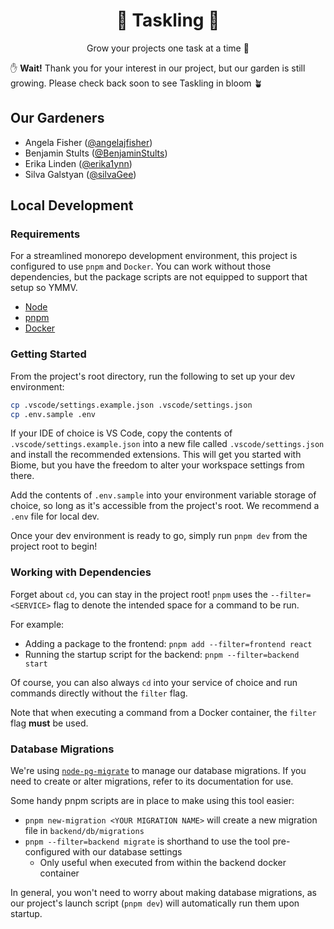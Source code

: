 <div align="center">

# 🌱 Taskling 🌱

Grow your projects one task at a time 🌻

</div>

✋ **Wait!** Thank you for your interest in our project, but our garden is still growing. Please check back soon to see Taskling in bloom 🪴

## Our Gardeners

- Angela Fisher ([@angelajfisher](https://github.com/angelajfisher))
- Benjamin Stults ([@BenjaminStults](https://github.com/BenjaminStults))
- Erika Linden ([@erika1ynn](https://github.com/erika1ynn))
- Silva Galstyan ([@silvaGee](https://github.com/silvaGee))

## Local Development

### Requirements

For a streamlined monorepo development environment, this project is configured to use `pnpm` and `Docker`. You can work without those dependencies, but the package scripts are not equipped to support that setup so YMMV.

- [Node](https://nodejs.org/en/download)
- [pnpm](https://pnpm.io/installation)
- [Docker](https://docs.docker.com/engine/install/)

### Getting Started

From the project's root directory, run the following to set up your dev environment:

```sh
cp .vscode/settings.example.json .vscode/settings.json
cp .env.sample .env
```

If your IDE of choice is VS Code, copy the contents of `.vscode/settings.example.json` into a new file called `.vscode/settings.json` and install the recommended extensions. This will get you started with Biome, but you have the freedom to alter your workspace settings from there.

Add the contents of `.env.sample` into your environment variable storage of choice, so long as it's accessible from the project's root. We recommend a `.env` file for local dev.

Once your dev environment is ready to go, simply run `pnpm dev` from the project root to begin!

### Working with Dependencies

Forget about `cd`, you can stay in the project root! `pnpm` uses the `--filter=<SERVICE>` flag to denote the intended space for a command to be run.

For example:

- Adding a package to the frontend: `pnpm add --filter=frontend react`
- Running the startup script for the backend: `pnpm --filter=backend start`

Of course, you can also always `cd` into your service of choice and run commands directly without the `filter` flag.

Note that when executing a command from a Docker container, the `filter` flag **must** be used.

### Database Migrations

We're using [`node-pg-migrate`](https://salsita.github.io/node-pg-migrate/) to manage our database migrations. If you need to create or alter migrations, refer to its documentation for use.

Some handy pnpm scripts are in place to make using this tool easier:

- `pnpm new-migration <YOUR MIGRATION NAME>` will create a new migration file in `backend/db/migrations`
- `pnpm --filter=backend migrate` is shorthand to use the tool pre-configured with our database settings
  - Only useful when executed from within the backend docker container

In general, you won't need to worry about making database migrations, as our project's launch script (`pnpm dev`) will automatically run them upon startup.
